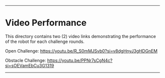 
***

Video Performance
====

This directory contains two (2) video links demonstrating the performance of the robot for each challenge rounds.

Open Challenge: https://youtu.be/R_S0mMJSvb0?si=v8dgHnyJ3gHDGnEM

Obstacle Challenge: https://youtu.be/PPNr7sCgN4c?si=sOEVamEbCu3G1319

***

